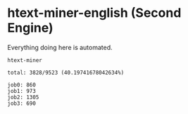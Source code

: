 # htext-miner-english (Second Engine)

Everything doing here is automated.

```
htext-miner

total: 3828/9523 (40.19741678042634%)

job0: 860
job1: 973
job2: 1305
job3: 690
```